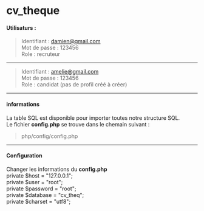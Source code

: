 # cv_theque

#### Utilisaturs : 
> Identifiant : damien@gmail.com  
> Mot de passe : 123456  
> Role : recruteur  
---
> Identifiant : amelie@gmail.com  
> Mot de passe : 123456  
> Role : candidat (pas de profil créé à créer)  
---
#### informations
La table SQL est disponible pour importer toutes notre structure SQL.  
Le fichier **config.php** se trouve dans le chemain suivant :  
>php/config/config.php
---
#### Configuration
Changer les informations du **config.php**  
    private $host = "127.0.0.1";  
    private $user = "root";  
    private $password = "root";  
    private $database = "cv_theq";  
    private $charset = "utf8";  

